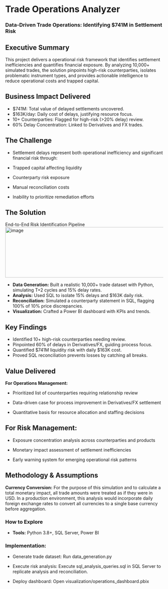 # Trade Operations Analyzer
### Data-Driven Trade Operations: Identifying $741M in Settlement Risk


## Executive Summary
This project delivers a operational risk framework that identifies settlement inefficiencies and quantifies financial exposure. By analyzing 10,000+ simulated trades, the solution pinpoints high-risk counterparties, isolates problematic instrument types, and provides actionable intelligence to reduce operational costs and trapped capital.

## Business Impact Delivered
- $741M: Total value of delayed settlements uncovered.
- $163K/day: Daily cost of delays, justifying resource focus.
- 10+ Counterparties: Flagged for high-risk (>20% delay) review.
- 60% Delay Concentration: Linked to Derivatives and FX trades.


## The Challenge
- Settlement delays represent both operational inefficiency and significant financial risk through:

- Trapped capital affecting liquidity

- Counterparty risk exposure

- Manual reconciliation costs

- Inability to prioritize remediation efforts

## The Solution
End-to-End Risk Identification Pipeline
<img width="934" height="161" alt="image" src="https://github.com/user-attachments/assets/e0575c08-c262-462a-8b1a-31c442f1fab4" />


- **Data Generation:** Built a realistic 10,000+ trade dataset with Python, simulating T+2 cycles and 15% delay rates.
- **Analysis:** Used SQL to isolate 15% delays and $163K daily risk.
- **Reconciliation:** Simulated a counterparty statement in SQL, flagging 100% of 10% price discrepancies.
- **Visualization:** Crafted a Power BI dashboard with KPIs and trends.

## Key Findings

- Identified 10+ high-risk counterparties needing review.
- Pinpointed 60% of delays in Derivatives/FX, guiding process focus.
- Quantified $741M liquidity risk with daily $163K cost.
- Proved SQL reconciliation prevents losses by catching all breaks.


## Value Delivered
**For Operations Management:**

- Prioritized list of counterparties requiring relationship review

- Data-driven case for process improvement in Derivatives/FX settlement

- Quantitative basis for resource allocation and staffing decisions

## For Risk Management:

- Exposure concentration analysis across counterparties and products

- Monetary impact assessment of settlement inefficiencies

- Early warning system for emerging operational risk patterns

## Methodology & Assumptions
**Currency Conversion:** For the purpose of this simulation and to calculate a total monetary impact, all trade amounts were treated as if they were in USD. In a production environment, this analysis would incorporate daily foreign exchange rates to convert all currencies to a single base currency before aggregation.

### How to Explore
- **Tools:** Python 3.8+, SQL Server, Power BI

### Implementation:

- Generate trade dataset: Run data_generation.py

- Execute risk analysis:  Execute sql_analysis_queries.sql in SQL Server to replicate analysis and reconciliation.
  
- Deploy dashboard: Open visualization/operations_dashboard.pbix



